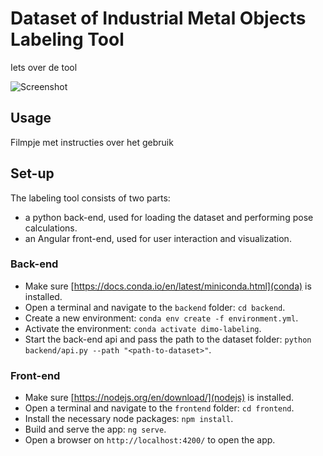 # Dataset of Industrial Metal Objects Labeling Tool

Iets over de tool

![Screenshot](docs/images/screenshot.png)

## Usage

Filmpje met instructies over het gebruik

## Set-up

The labeling tool consists of two parts:
* a python back-end, used for loading the dataset and performing pose calculations.
* an Angular front-end, used for user interaction and visualization.

### Back-end
* Make sure [https://docs.conda.io/en/latest/miniconda.html](conda) is installed.
* Open a terminal and navigate to the `backend` folder: `cd backend`.
* Create a new environment: `conda env create -f environment.yml`.
* Activate the environment: `conda activate dimo-labeling`.
* Start the back-end api and pass the path to the dataset folder: `python backend/api.py --path "<path-to-dataset>"`.

### Front-end
* Make sure [https://nodejs.org/en/download/](nodejs) is installed.
* Open a terminal and navigate to the `frontend` folder: `cd frontend`.
* Install the necessary node packages: `npm install`.
* Build and serve the app: `ng serve`.
* Open a browser on `http://localhost:4200/` to open the app.
